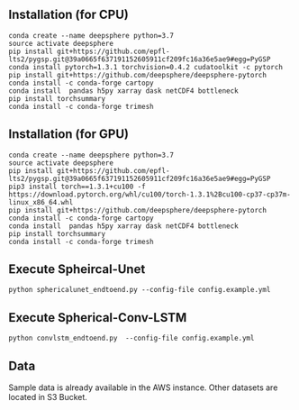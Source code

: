 ## Installation (for CPU)

```
conda create --name deepsphere python=3.7
source activate deepsphere
pip install git+https://github.com/epfl-lts2/pygsp.git@39a0665f637191152605911cf209fc16a36e5ae9#egg=PyGSP
conda install pytorch=1.3.1 torchvision=0.4.2 cudatoolkit -c pytorch
pip install git+https://github.com/deepsphere/deepsphere-pytorch
conda install -c conda-forge cartopy
conda install  pandas h5py xarray dask netCDF4 bottleneck
pip install torchsummary
conda install -c conda-forge trimesh

```

## Installation (for GPU)

```
conda create --name deepsphere python=3.7
source activate deepsphere
pip install git+https://github.com/epfl-lts2/pygsp.git@39a0665f637191152605911cf209fc16a36e5ae9#egg=PyGSP
pip3 install torch==1.3.1+cu100 -f https://download.pytorch.org/whl/cu100/torch-1.3.1%2Bcu100-cp37-cp37m-linux_x86_64.whl
pip install git+https://github.com/deepsphere/deepsphere-pytorch
conda install -c conda-forge cartopy
conda install  pandas h5py xarray dask netCDF4 bottleneck
pip install torchsummary
conda install -c conda-forge trimesh
```

## Execute Spheircal-Unet

```
python sphericalunet_endtoend.py --config-file config.example.yml
```
## Execute Spherical-Conv-LSTM

```
python convlstm_endtoend.py  --config-file config.example.yml
```
## Data

Sample data is already available in the AWS instance. Other datasets are located in S3 Bucket.
